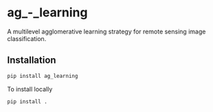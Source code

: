 # ag_-_learning
A multilevel agglomerative learning strategy for remote sensing image classification.


## Installation

```bash
pip install ag_learning
```


To install locally
```bash
pip install .
```